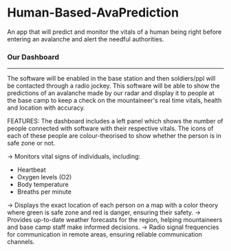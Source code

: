 # Human-Based-AvaPrediction
An app that will predict and monitor the vitals of a human being right before entering an avalanche and alert the needful authorities.

### Our Dashboard

___

The software will be enabled in the base station and then soldiers/ppl will be contacted through a radio jockey. This software will be able to show the predictions of an avalanche made by our radar and display it to people at the base camp to keep a check on the mountaineer's real time vitals, health and location with accuracy.

FEATURES:
The dashboard includes a left panel which shows the number of people connected with software with their respective vitals. 
The icons of each of these people are colour-theorised to show whether the person is in safe zone or not. 

&rarr; Monitors vital signs of individuals, including:
* Heartbeat
* Oxygen levels (O2)
* Body temperature
* Breaths per minute

&rarr; Displays the exact location of each person on a map with a color theory where green is safe zone and red is danger, ensuring their safety. 
&rarr; Provides up-to-date weather forecasts for the region, helping mountaineers and base camp staff make informed decisions.
&rarr; Radio signal frequencies for communication in remote areas, ensuring reliable communication channels.
